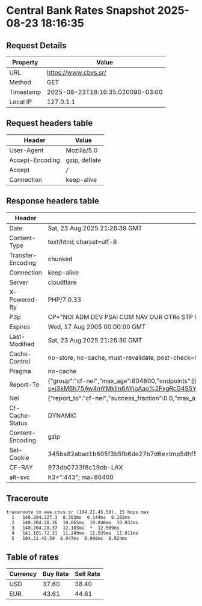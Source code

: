 # Central Bank Rates Snapshot 2025-08-23 18:16:35
## Request Details

| Property | Value |
|----------|-------|
| URL | https://www.cbvs.sr/ |
| Method | GET |
| Timestamp | 2025-08-23T18:16:35.020090-03:00 |
| Local IP | 127.0.1.1 |
    
## Request headers table

| Header | Value |
|--------|-------|
| User-Agent | Mozilla/5.0 |
| Accept-Encoding | gzip, deflate |
| Accept | */* |
| Connection | keep-alive |

    
## Response headers table
| Header | Value |
|--------|-------|
| Date | Sat, 23 Aug 2025 21:26:39 GMT |
| Content-Type | text/html; charset=utf-8 |
| Transfer-Encoding | chunked |
| Connection | keep-alive |
| Server | cloudflare |
| X-Powered-By | PHP/7.0.33 |
| P3p | CP="NOI ADM DEV PSAi COM NAV OUR OTRo STP IND DEM" |
| Expires | Wed, 17 Aug 2005 00:00:00 GMT |
| Last-Modified | Sat, 23 Aug 2025 21:26:30 GMT |
| Cache-Control | no-store, no-cache, must-revalidate, post-check=0, pre-check=0 |
| Pragma | no-cache |
| Report-To | {"group":"cf-nel","max_age":604800,"endpoints":[{"url":"https://a.nel.cloudflare.com/report/v4?s=j3kM6h75Aw4mYMkIIn6AYjoAao%2FxgRcG4S5YFALqvKcSyeYKbu%2F3mJmq27ivHWnbtgtVPvaRW1JGKCStp3T%2BRxfBrxd%2BFIXbV5vB"}]} |
| Nel | {"report_to":"cf-nel","success_fraction":0.0,"max_age":604800} |
| Cf-Cache-Status | DYNAMIC |
| Content-Encoding | gzip |
| Set-Cookie | 345ba82abad1b605f3b5fb6de27b7d6e=tmp5dhf52a07mepc35c26ocmu2; HttpOnly; Path=/ |
| CF-RAY | 973db0733f8c19db-LAX |
| alt-svc | h3=":443"; ma=86400 |

## Traceroute 

```
traceroute to www.cbvs.sr (104.21.45.59), 15 hops max
  1   140.204.227.3  0.303ms  0.144ms  0.182ms 
  2   140.204.28.36  10.065ms  10.046ms  10.033ms 
  3   140.204.28.37  12.183ms  *  12.589ms 
  4   141.101.72.21  11.249ms  11.035ms  11.011ms 
  5   104.21.45.59  8.947ms  8.998ms  8.924ms 

```

## Table of rates

| Currency | Buy Rate | Sell Rate |
|----------|----------|-----------|
| USD | 37.60 | 38.40 |
| EUR | 43.61 | 44.61 |
